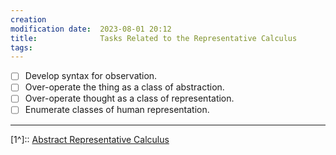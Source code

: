 ```yaml
---
creation                                                                           date:		2023-08-01 20:12
modification date:	2023-08-01 20:12
title: 				Tasks Related to the Representative Calculus
tags:
---
```

- [ ] Develop syntax for observation.
- [ ] Over-operate the thing as a class of abstraction.
- [ ] Over-operate thought as a class of representation.
- [ ] Enumerate classes of human representation.

---
[1^]:: [Abstract Representative Calculus](Abstract%20Representative%20Calculus.md)